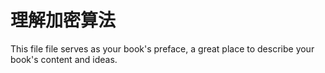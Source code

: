# 理解加密算法

This file file serves as your book's preface, a great place to describe your book's content and ideas.

